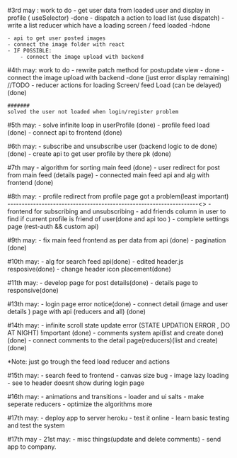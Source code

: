 #3rd may : work to do
    - get user data from loaded user and display in profile ( useSelector) -done
    - dispatch a action to load list (use dispatch)
    - write a list reducer which have a loading screen / feed loaded -hdone
     

    - api to get user posted images
    - connect the image folder with react
    - IF POSSIBLE:
        - connect the image upload with backend

#4th may: work to do
    - rewrite patch method for postupdate view - done
    - connect the image upload with backend -done (just error display remaining) //TODO
    - reducer actions for loading Screen/ feed Load (can be delayed) (done)

    #######
    solved the user not loaded when login/register problem

#5th may: 
    - solve infinite loop in userProfile (done)
    - profile feed load (done)
    - connect api to frontend (done)

#6th may:
    - subscribe and unsubscribe user (backend logic to de done) (done)
    - create api to get user profile by there pk (done)
        
#7th may
    - algorithm for sorting main feed (done)
    - user redirect for post from main feed (details page)
    - connected main feed api and alg with frontend (done)

#8th may:
    - profile redirect from profile page got a problem(least important) -------------------------------------------------------------------<>
    - frontend for subscribing and unsubscribing 
    - add friends column in user to find if current profile is friend of user(done and api too ) 
    - complete settings page (rest-auth && custom api)

#9th may:
    - fix main feed frontend as per data from api (done)
    - pagination  (done)

#10th may:
    - alg for search feed api(done)
    - edited header.js resposive(done)
    - change header icon placement(done)
    
#11th may: 
    - develop page for post details(done) 
    - details page to responsive(done)

#13th may:
    - login page error notice(done)
    - connect detail (image and user details ) page with api (reducers and all) (done)
    
#14th may:
    - infinite scroll state update error (STATE UPDATION ERROR , DO AT NIGHT) !important (done)
    - comments system api(list and create done)(done)
    - connect comments to the detail page(reducers)(list and create)(done)
    

*Note: just go trough the feed load reducer and actions


#15th may:
    - search feed to frontend
    - canvas size bug
    - image lazy loading
    - see to header doesnt show during login page

#16th may:
    - animations and transitions
    - loader and ui salts
    - make seperate reducers
    - optimize the algorithms more
    

#17th may:
    - deploy app to server heroku
    - test it online 
    - learn basic testing and test the system

#17th may - 21st may:
    - misc things(update and delete comments)
    - send app to company.